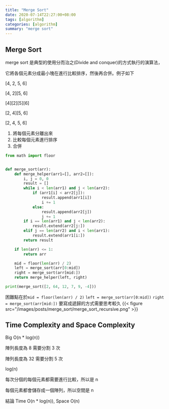 ```yaml
---
title: "Merge Sort"
date: 2020-07-14T22:27:00+08:00
tags: [algorithm]
categories: [algorithm]
summary: "merge sort"
---
```


## Merge Sort

merge sort 是典型的使用分而治之(Divide and conquer)的方式執行的演算法，

它將各個元素分成最小塊在進行比較排序，然後再合併。例子如下

[4, 2, 5, 6]

[4, 2][5, 6]

[4][2][5][6]

[2, 4][5, 6]

[2, 4, 5, 6]

1. 將每個元素分離出來
2. 比較每個元素進行排序
3. 合併

```python
from math import floor


def merge_sort(arr):
    def merge_helper(arr1=[], arr2=[]):
        i, j = 0, 0
        result = []
        while i < len(arr1) and j < len(arr2):
            if (arr1[i] < arr2[j]):
                result.append(arr1[i])
                i += 1
            else:
                result.append(arr2[j])
                j += 1
        if i == len(arr1) and j < len(arr2):
            result.extend(arr2[j:])
        elif j == len(arr2) and i < len(arr1):
            result.extend(arr1[i:])
        return result

    if len(arr) <= 1:
        return arr

    mid = floor(len(arr) / 2)
    left = merge_sort(arr[0:mid])
    right = merge_sort(arr[mid:])
    return merge_helper(left, right)

print(merge_sort([2, 64, 12, 7, 9, -4]))

```

困難點在於`mid = floor(len(arr) / 2)` `left = merge_sort(arr[0:mid])` `right = merge_sort(arr[mid:])`
要寫成遞歸的方式需要思考較久
{{< figure src="/images/posts/merge_sort/merge_sort_recursive.png" >}}

## Time Complexity and Space Complexity

Big O(n \* log(n))

陣列長度為 8 需要分割 3 次

陣列長度為 32 需要分割 5 次

log(n)

每次分個的每個元素都需要進行比較，所以是 n

每個元素都會儲存成一個陣列，所以空間是 n

結論 Time O(n \* log(n)), Space O(n)
